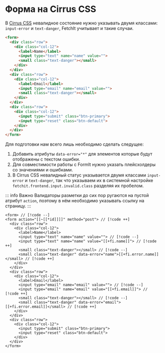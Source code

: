 # Форма на Cirrus CSS

В [Cirrus CSS](https://cirrus-ui.netlify.app/) невалидное состояние нужно указывать двумя классами: `input-error` и `text-danger`, FetchIt учитывает и такие случаи.

```html
<form>
  <div class="row">
    <div class="col-12">
      <label>Name</label>
      <input type="text" name="name" value="">
      <small class="text-danger"></small>
    </div>
  </div>
  <div class="row">
    <div class="col-12">
      <label>Email</label>
      <input type="email" name="email" value="">
      <small class="text-danger"></small>
    </div>
  </div>
  <div class="row">
    <div class="col-12">
      <input type="submit" class="btn-primary">
      <input type="reset" class="btn-default">
    </div>
  </div>
</form>
```

Для подготовки нам всего лишь необходимо сделать следущее:

1. Добавить атрибуты `data-error="*"` для элементов которые будут отображены с текстом ошибки.
2. Для совместимости работы с FormIt нужно указать плейсхолдеры со значениями и ошибками.
3. В Cirrus CSS невалидный статус указывается двумя классами `input-error` и `text-danger`, так что указываем их в системной настройке `fetchit.frontend.input.invalid.class` разделяя их пробелом.

::: info Важно
Валидаторы разметки до сих пор ругаются на пустой атрибут `action`, поэтому в нём необходимо указывать ссылку на страницу.
:::

```modx
<form> // [!code --]
<form action="[[~[[*id]]]]" method="post"> // [!code ++]
  <div class="row">
    <div class="col-12">
      <label>Name</label>
      <input type="text" name="name" value=""> // [!code --]
      <input type="text" name="name" value="[[+fi.name]]"> // [!code ++]
      <small class="text-danger"></small> // [!code --]
      <small class="text-danger" data-error="name">[[+fi.error.name]]</small> // [!code ++]
    </div>
  </div>
  <div class="row">
    <div class="col-12">
      <label>Email</label>
      <input type="email" name="email" value=""> // [!code --]
      <input type="email" name="email" value="[[+fi.email]]"> // [!code ++]
      <small class="text-danger"></small> // [!code --]
      <small class="text-danger" data-error="email">[[+fi.error.email]]</small> // [!code ++]
    </div>
  </div>
  <div class="row">
    <div class="col-12">
      <input type="submit" class="btn-primary">
      <input type="reset" class="btn-default">
    </div>
  </div>
</form>
```
